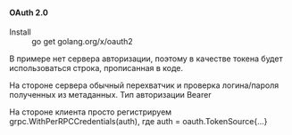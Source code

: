 #### OAuth 2.0

<dl>
<dt>Install</dt>
<dd>
go get golang.org/x/oauth2
</dd>
</dl>

В примере нет сервера авторизации, поэтому в качестве токена будет использоваться строка, прописанная в коде.

На стороне сервера обычный перехватчик и проверка логина/пароля полученных из метаданных.
Тип авторизации Bearer

На стороне клиента просто регистрируем grpc.WithPerRPCCredentials(auth), где auth = oauth.TokenSource{...}